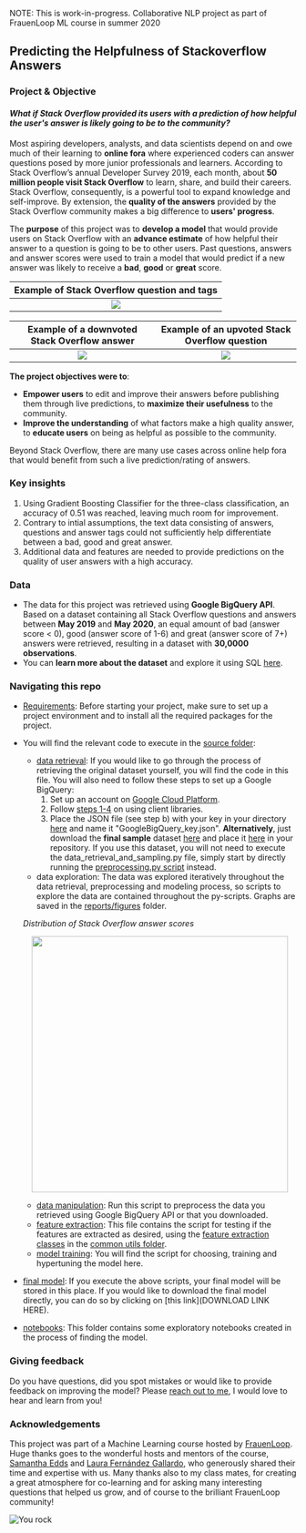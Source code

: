 NOTE: This is work-in-progress. Collaborative NLP project as part of FrauenLoop ML course in summer 2020

## Predicting the Helpfulness of Stackoverflow Answers

### Project & Objective

#### *What if Stack Overflow provided its users with a prediction of how helpful the user's answer is likely going to be to the community?*

Most aspiring developers, analysts, and data scientists depend on and owe much of their learning to **online fora** where experienced coders can answer questions posed by more junior professionals and learners. According to Stack Overflow’s annual Developer Survey 2019, each month, about **50 million people visit Stack Overflow** to learn, share, and build their careers. Stack Overflow, consequently, is a powerful tool to expand knowledge and self-improve. By extension, the **quality of the answers** provided by the Stack Overflow community makes a big difference to **users' progress**. 

The **purpose** of this project was to **develop a model** that would provide users on Stack Overflow with an **advance estimate** of how helpful their answer to a question is going to be to other users. Past questions, answers and answer scores were used to train a model that would predict if a new answer was likely to receive a **bad**, **good** or **great** score. 

Example of Stack Overflow question and tags |
:-------------------------:|
![](https://raw.githubusercontent.com/HDMax93/Predicting-Helpfulness-Of-Stackoverflow-Answers/master/reports/figures/StackOverflow_Question_Tag.jpg) |

Example of a downvoted Stack Overflow answer | Example of an upvoted Stack Overflow question
:-------------------------:|:-------------------------:
![](https://raw.githubusercontent.com/HDMax93/Predicting-Helpfulness-Of-Stackoverflow-Answers/master/reports/figures/StackOverflow_BadQuestion.png)  |  ![](https://raw.githubusercontent.com/HDMax93/Predicting-Helpfulness-Of-Stackoverflow-Answers/master/reports/figures/StackOverflow_GoodAnswer.jpg)

**The project objectives were to**:

- **Empower users** to edit and improve their answers before publishing them through live predictions, to **maximize their usefulness** to the community.
- **Improve the understanding** of what factors make a high quality answer, to **educate users** on being as helpful as possible to the community.

Beyond Stack Overflow, there are many use cases across online help fora that would benefit from such a live prediction/rating of answers.

### Key insights

1. Using Gradient Boosting Classifier for the three-class classification, an accuracy of 0.51 was reached, leaving much room for improvement.
2. Contrary to intial assumptions, the text data consisting of answers, questions and answer tags could not sufficiently help differentiate between a bad, good and great answer.
3. Additional data and features are needed to provide predictions on the quality of user answers with a high accuracy.

### Data

- The data for this project was retrieved using **Google BigQuery API**. Based on a dataset containing all Stack Overflow questions and answers between **May 2019** and **May 2020**, an equal amount of bad (answer score < 0), good (answer score of 1-6) and great (answer score of 7+) answers were retrieved, resulting in a dataset with **30,0000 observations**.
- You can **learn more about the dataset** and explore it using SQL [here](https://console.cloud.google.com/marketplace/product/stack-exchange/stack-overflow?project=frauenloop-nlp-2020&folder=&organizationId=). 

### Navigating this repo

- [Requirements](https://github.com/HDMax93/Predicting-Helpfulness-Of-Stackoverflow-Answers/blob/master/requirements.txt): Before starting your project, make sure to set up a project environment and to install all the required packages for the project. 
- You will find the relevant code to execute in the [source folder](src/):
    - [data retrieval](src/data_retrieval_and_sampling.py): If you would like to go through the process of retrieving the original dataset yourself, you will find the code in this file. You will also need to follow these steps to set up a Google BigQuery:
        1. Set up an account on [Google Cloud Platform](https://console.cloud.google.com/).
        2. Follow [steps 1-4](https://cloud.google.com/bigquery/docs/quickstarts/quickstart-client-libraries#client-libraries-install-python) on using client libraries.
        3. Place the JSON file (see step b) with your key in your directory [here](data/raw) and name it "GoogleBigQuery_key.json".
    **Alternatively**, just download the **final sample** dataset [here](https://drive.google.com/file/d/1ve6gzOKgJhdESAv2MLImbqZRi4VsSL5q/view?usp=sharing) and place it [here](data/raw) in your repository. If you use this dataset, you will not need to execute the data_retrieval_and_sampling.py file, simply start by directly running the [preprocessing.py script](src/preprocessing.py) instead.
    - data exploration: The data was explored iteratively throughout the data retrieval, preprocessing and modeling process, so scripts to explore the data are contained throughout the py-scripts. Graphs are saved in the [reports/figures](reports/figures) folder.

    *Distribution of Stack Overflow answer scores*
    <p align="center">
    <img src="https://raw.githubusercontent.com/HDMax93/Predicting-Helpfulness-Of-Stackoverflow-Answers/master/reports/figures/stackoverflow_answerscore_distribution.png" width="450"/> </p>
    
    
    - [data manipulation](src/preprocessing.py): Run this script to preprocess the data you retrieved using Google BigQuery API or that you downloaded.
    - [feature extraction](src/feature_extraction.py): This file contains the script for testing if the features are extracted as desired, using the [feature extraction classes](src/common_utils/feature_helpers) in the [common utils folder](src/common_utils).
    - [model training](src/modeling.py): You will find the script for choosing, training and hypertuning the model here.
- [final model](models): If you execute the above scripts, your final model will be stored in this place. If you would like to download the final model directly, you can do so by clicking on [this link](DOWNLOAD LINK HERE).
- [notebooks](notebooks): This folder contains some exploratory notebooks created in the process of finding the model.

### Giving feedback

Do you have questions, did you spot mistakes or would like to provide feedback on improving the model? Please [reach out to me](mailto:henriekemax@googlemail.com?subject=[Feedback-On-GitHub-Stackoverflow-Project]), I would love to hear and learn from you!

### Acknowledgements 

This project was part of a Machine Learning course hosted by [FrauenLoop](https://www.frauenloop.org/).
Huge thanks goes to the wonderful hosts and mentors of the course, [Samantha Edds](https://github.com/samanthaedds) and [Laura Fernández Gallardo](https://github.com/laufergall), who generously shared their time and expertise with us.
Many thanks also to my class mates, for creating a great atmosphere for co-learning and for asking many interesting questions that helped us grow, and of course to the brilliant FrauenLoop community!

![You rock](https://michellecarlslund.com/wp-content/uploads/2018/02/you-rock.jpg)